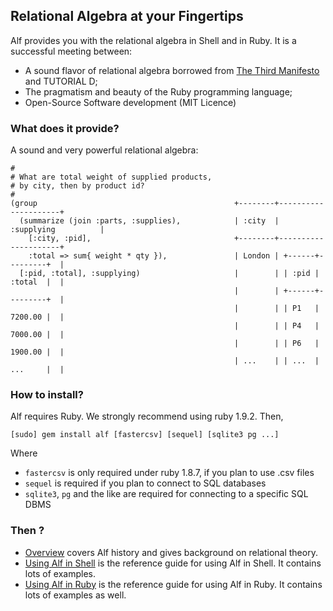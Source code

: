 ## Relational Algebra at your Fingertips

Alf provides you with the relational algebra in Shell and in Ruby. It is a successful meeting between:

* A sound flavor of relational algebra borrowed from [The Third Manifesto](http://thethirdmanifesto.com) and TUTORIAL D;
* The pragmatism and beauty of the Ruby programming language;
* Open-Source Software development (MIT Licence)

### What does it provide?

A sound and very powerful relational algebra:

<pre class="theory"><code class="ruby">#                                                 
# What are total weight of supplied products,     
# by city, then by product id?                    
#                                                 
(group                                            +--------+---------------------+
  (summarize (join :parts, :supplies),            | :city  | :supplying          |
    [:city, :pid],                                +--------+---------------------+
    :total => sum{ weight * qty }),               | London | +------+---------+  |
  [:pid, :total], :supplying)                     |        | | :pid | :total  |  |
                                                  |        | +------+---------+  |
                                                  |        | | P1   | 7200.00 |  |
                                                  |        | | P4   | 7000.00 |  |
                                                  |        | | P6   | 1900.00 |  |
                                                  | ...    | | ...  | ...     |  |
</code></pre>

### How to install?

Alf requires Ruby. We strongly recommend using ruby 1.9.2. Then,

    [sudo] gem install alf [fastercsv] [sequel] [sqlite3 pg ...]

Where 

* `fastercsv` is only required under ruby 1.8.7, if you plan to use .csv files
* `sequel` is required if you plan to connect to SQL databases
* `sqlite3`, `pg` and the like are required for connecting to a specific SQL DBMS 

### Then ?

* [Overview](overview/why.html) covers Alf history and gives background on relational theory.
* [Using Alf in Shell](shell/index.html) is the reference guide for using Alf in Shell. It contains lots of examples.
* [Using Alf in Ruby](ruby/index.html) is the reference guide for using Alf in Ruby. It contains lots of examples as well.


